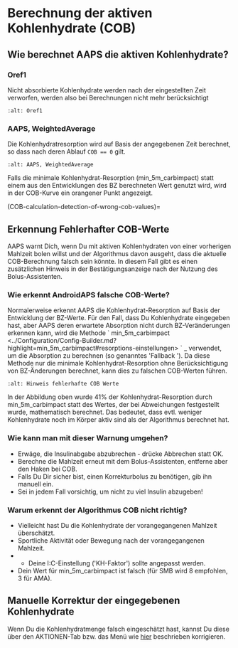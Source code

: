 # Berechnung der aktiven Kohlenhydrate (COB)

## Wie berechnet AAPS die aktiven Kohlenhydrate?

### Oref1

Nicht absorbierte Kohlenhydrate werden nach der eingestellten Zeit verworfen, werden also bei Berechnungen nicht mehr berücksichtigt

```{image} ../images/cob_oref0_orange_II.png
:alt: Oref1
```

### AAPS, WeightedAverage

Die Kohlenhydratresorption wird auf Basis der angegebenen Zeit berechnet, so dass nach deren Ablauf  `COB == 0` gilt.

```{image} ../images/cob_aaps2_orange_II.png
:alt: AAPS, WeightedAverage
```

Falls die minimale Kohlenhydrat-Resorption (min_5m_carbimpact) statt einem aus den Entwicklungen des BZ berechneten Wert genutzt wird, wird in der COB-Kurve ein orangener Punkt angezeigt.

(COB-calculation-detection-of-wrong-cob-values)=
## Erkennung Fehlerhafter COB-Werte

AAPS warnt Dich, wenn Du mit aktiven Kohlenhydraten von einer vorherigen Mahlzeit bolen willst und der Algorithmus davon ausgeht, dass die aktuelle COB-Berechnung falsch sein könnte. In diesem Fall gibt es einen zusätzlichen Hinweis in der Bestätigungsanzeige nach der Nutzung des Bolus-Assistenten.

### Wie erkennt AndroidAPS falsche COB-Werte?

Normalerweise erkennt AAPS die Kohlenhydrat-Resorption auf Basis der Entwicklung der BZ-Werte. Für den Fall, dass Du Kohlenhydrate eingegeben hast, aber AAPS deren erwartete Absorption nicht durch BZ-Veränderungen erkennen kann, wird die Methode \` min_5m_carbimpact \<../Configuration/Config-Builder.md?highlight=min_5m_carbimpact#resorptions-einstellungen> \` _ verwendet, um die Absorption zu berechnen (so genanntes 'Fallback '). Da diese Methode nur die minimale Kohlenhydrat-Resorption ohne Berücksichtigung von BZ-Änderungen berechnet, kann dies zu falschen COB-Werten führen.

```{image} ../images/Calculator_SlowCarbAbsorption.png
:alt: Hinweis fehlerhafte COB Werte
```

In der Abbildung oben wurde 41% der Kohlenhydrat-Resorption durch min_5m_carbimpact statt des Wertes, der bei Abweichungen festgestellt wurde, mathematisch berechnet.  Das bedeutet, dass evtl. weniger Kohlenhydrate noch im Körper aktiv sind als der Algorithmus berechnet hat.

### Wie kann man mit dieser Warnung umgehen?

- Erwäge, die Insulinabgabe abzubrechen - drücke Abbrechen statt OK.
- Berechne die Mahlzeit erneut mit dem Bolus-Assistenten, entferne aber den Haken bei COB.
- Falls Du Dir sicher bist, einen Korrekturbolus zu benötigen, gib ihn manuell ein.
- Sei in jedem Fall vorsichtig, um nicht zu viel Insulin abzugeben!

### Warum erkennt der Algorithmus COB nicht richtig?

- Vielleicht hast Du die Kohlenhydrate der vorangegangenen Mahlzeit überschätzt.
- Sportliche Aktivität oder Bewegung nach der vorangegangenen Mahlzeit.
- - Deine I:C-Einstellung ('KH-Faktor') sollte angepasst werden.
- Dein Wert für min_5m_carbimpact ist falsch (für SMB wird 8 empfohlen, 3 für AMA).

## Manuelle Korrektur der eingegebenen Kohlenhydrate

Wenn Du die Kohlenhydratmenge falsch eingeschätzt hast, kannst Du diese über den AKTIONEN-Tab bzw. das Menü wie [hier](Screenshots-carb-correction) beschrieben korrigieren.
